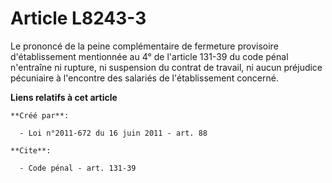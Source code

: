 # Article L8243-3

Le prononcé de la peine complémentaire de fermeture provisoire d'établissement mentionnée au 4° de l'article 131-39 du code
pénal n'entraîne ni rupture, ni suspension du contrat de travail, ni aucun préjudice pécuniaire à l'encontre des salariés de
l'établissement concerné.

**Liens relatifs à cet article**

	**Créé par**:

	  - Loi n°2011-672 du 16 juin 2011 - art. 88

	**Cite**:

	  - Code pénal - art. 131-39
